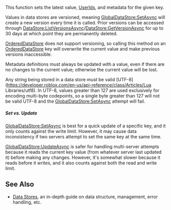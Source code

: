 This function sets the latest value, [UserIds](https://developer.roblox.com/en-us/api-reference/property/Player/UserId), and metadata for the given key.

Values in data stores are versioned, meaning [GlobalDataStore:SetAsync](https://developer.roblox.com/en-us/api-reference/function/GlobalDataStore/SetAsync) will create a new version every time it is called. Prior versions can be accessed through [DataStore:ListVersionsAsync](https://developer.roblox.com/en-us/api-reference/function/DataStore/ListVersionsAsync)/[DataStore:GetVersionAsync](https://developer.roblox.com/en-us/api-reference/function/DataStore/GetVersionAsync) for up to 30 days at which point they are permanently deleted.

[OrderedDataStore](https://developer.roblox.com/en-us/api-reference/class/OrderedDataStore) does not support versioning, so calling this method on an [OrderedDataStore](https://developer.roblox.com/en-us/api-reference/class/OrderedDataStore) key will overwrite the current value and make previous versions inaccessible.

Metadata definitions must always be updated with a value, even if there are no changes to the current value; otherwise the current value will be lost.

Any string being stored in a data store must be valid [UTF-8](https://developer.roblox.com/en-us/api-reference/class/Articles/Lua Libraries/utf8). In UTF-8, values greater than 127 are used exclusively for encoding multi-byte codepoints, so a single byte greater than 127 will not be valid UTF-8 and the [GlobalDataStore:SetAsync](https://developer.roblox.com/en-us/api-reference/function/GlobalDataStore/SetAsync) attempt will fail.

##### Set vs. Update

[GlobalDataStore:SetAsync](https://developer.roblox.com/en-us/api-reference/function/GlobalDataStore/SetAsync) is best for a quick update of a specific key, and it only counts against the write limit. However, it may cause data inconsistency if two servers attempt to set the same key at the same time.

[GlobalDataStore:UpdateAsync](https://developer.roblox.com/en-us/api-reference/function/GlobalDataStore/UpdateAsync) is safer for handling multi-server attempts because it reads the current key value (from whatever server last updated it) before making any changes. However, it's somewhat slower because it reads before it writes, and it also counts against both the read and write limit.

See Also
--------

*   [Data Stores](https://developer.roblox.com/en-us/articles/Data-store), an in-depth guide on data structure, management, error handling, etc.